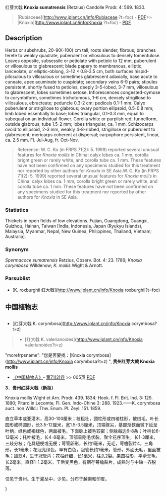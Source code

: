 红芽大戟 **Knoxia sumatrensis** (Retzius) Candolle Prodr. 4: 569. 1830.

> [Rubiaceae](http://www.iplant.cn/info/Rubiaceae ?t=foc) - [PDF](http://iplant.cn/foc/pdf/Rubiaceae.pdf)>>[Knoxia](http://www.iplant.cn/info/Knoxia ?t=foc) - [PDF](http://www.iplant.cn/foc/pdf/Knoxia.pdf)

## Description

Herbs or subshrubs, 20-90(-100) cm tall; roots slender, fibrous; branches terete to weakly quadrate, puberulent or villosulous to densely tomentulose. Leaves opposite, subsessile or petiolate with petiole to 12 mm, puberulent or villosulous to glabrescent; blade papery to membranous, elliptic, lanceolate, or elliptic-oblong, 3-12 × 0.8-3.5 cm, both surfaces hispid-pilosulous to villosulous or sometimes glabrescent adaxially, base acute to cuneate, apex acuminate to cuspidate; secondary veins 6-9 pairs; stipules persistent, shortly fused to petioles, deeply 3-5-lobed, 3-7 mm, villosulous to glabrescent, lobes sometimes setose. Inflorescences congested-cymose to corymbiform, sometimes trichotomous, 1-6 cm, densely strigillose to villosulous, ebracteate; peduncle 0.3-2 cm; pedicels 0.1-1 mm. Calyx puberulent or strigillose to glabrous; ovary portion ellipsoid, 0.5-0.8 mm; limb lobed essentially to base; lobes triangular, 0.1-0.3 mm, equal to subequal on an individual flower. Corolla white or purplish red, funnelform, outside glabrous; tube 1.5-2 mm; lobes triangular, ca. 1 mm. Schizocarps ovoid to ellipsoid, 2-3 mm, weakly 4-8-ribbed, strigillose or puberulent to glabrescent; mericarps coherent at dispersal; carpophore persistent, linear, ca. 2.5 mm. Fl. Jul-Aug, fr. Oct-Nov.

> Reference: 
> W. C. Ko (in FRPS 71(2): 5. 1999) reported several unusual features for *Knoxia mollis* in China: calyx lobes ca. 1 mm, corolla bright green or rarely white, and corolla tube ca. 1 mm. These features have not been confirmed on any specimens studied for this treatment nor reported by other authors for *Knoxia* in SE Asia.W. C. Ko (in FRPS 71(2): 5. 1999) reported several unusual features for *Knoxia mollis* in China: calyx lobes ca. 1 mm, corolla bright green or rarely white, and corolla tube ca. 1 mm. These features have not been confirmed on any specimens studied for this treatment nor reported by other authors for *Knoxia* in SE Asia.

### Statistics
Thickets in open fields of low elevations. Fujian, Guangdong, Guangxi, Guizhou, Hainan, Taiwan [India, Indonesia, Japan (Ryukyu Islands), Malaysia, Myanmar, Nepal, New Guinea, Philippines, Thailand, Vietnam; Australia].

### Synonym
*Spermacoce sumatrensis* Retzius, Observ. Bot. 4: 23. 1786; *Knoxia corymbosa* Willdenow; *K. mollis* Wight & Arnott.

### Parsublist

* [K.  roxburghii  红大戟](http://www.iplant.cn/info/Knoxia roxburghii?t=foc)

## 中国植物志

## 
* [红芽大戟  K.  corymbosa](http://www.iplant.cn/info/Knoxia corymbosa?t=z)
> * [红大戟  K.  valerianoides](http://www.iplant.cn/info/Knoxia valerianoides?t=z)

  "morefrpsname": "您是否要找：<span class='spantxt'>[Knoxia corymbosa](http://www.iplant.cn/info/Knoxia corymbosa?t=z) ",
**贵州红芽大戟 Knoxia mollis**

* [《中国植物志》](http://www.iplant.cn/frps)- [第71(2)卷](http://www.iplant.cn/frps/vol/71(2)) >> 005页 [PDF](http://www.iplant.cn/frps/pdf/71(2)/005a.PDF)

**3．贵州红芽大戟（新拟）**

Knoxia mollis Wight et Arn. Prodr. 439. 1834; Hook. f. Fl. Brit. Ind. 3: 129. 1880; Pitard in Lecomte, Fl. Gen. Indo-Chine 3: 288. 1923.——K. corymbosa auct. non Willd.: Thw. Enum. Pl. Zeyl. 151. 1859.

直立草本或亚灌木，高30-100厘米；枝粗壮，圆柱形或四棱柱形，被绒毛。叶长圆形或椭圆形，长3.5-12厘米，宽1.5-3.5厘米，顶端骤尖，基部渐狭而微下延至叶柄，绿色或褐绿色，两面被毛，下面脉上被毛较密；侧脉每边6-8条；叶柄长6-12毫米；托叶被毛，长4-8毫米，顶部呈刚毛状裂。聚伞花序顶生，长1-3厘米，三歧分枝；花具短梗或无梗；萼管卵形，长约1毫米，无毛，萼檐裂片4，三角形，长1毫米；花冠亮绿色，罕有白色，冠管长约1毫米，管形，外面无毛，里面被毛；雄蕊4，生于冠管内；花柱纤细，长1毫米，柱头2裂。果圆柱形，平滑无毛，长2毫米，直径1-1.2毫米，干后变黑色，有宿存萼檐裂片，成熟时与中轴一齐脱落。

仅见于贵州。生于灌丛中，少见。分布于越南和印度。

}